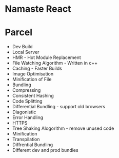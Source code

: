 # Namaste React


# Parcel
- Dev Build
- Local Server
- HMR - Hot Module Replacement
- File Watching Algorithm - Written in c++
- Caching - Faster Builds
- Image Optimisation
- Minification of File
- Bundling
- Compressing
- Consistent Hashing
- Code Splitting
- Differential Bundling - support old browsers
- Diagonistic
- Error Handling
- HTTPS
- Tree Shaking Alogorithm - remove unused code
- Minification
- Transpilation
- Diffrential Bundling
- Different dev and prod bundles